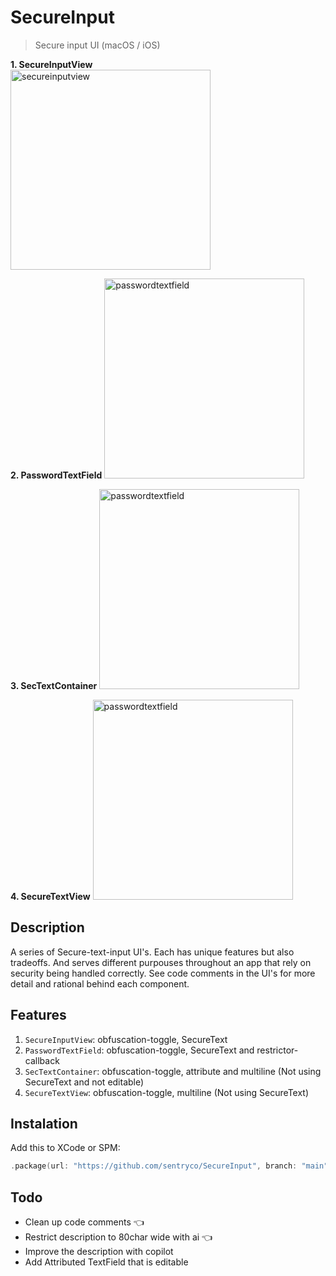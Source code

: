 # SecureInput

> Secure input UI (macOS / iOS)

**1. SecureInputView**  
<img width="320" alt="secureinputview" src="https://s1.gifyu.com/images/SOJ0b.gif">

**2. PasswordTextField**
<img width="320" alt="passwordtextfield" src="https://s1.gifyu.com/images/SOJ02.gif">

**3. SecTextContainer**
<img width="320" alt="passwordtextfield" src="https://s11.gifyu.com/images/SOJ0K.gif">

**4. SecureTextView**
<img width="320" alt="passwordtextfield" src="https://s1.gifyu.com/images/SOJ0H.gif">


## Description
A series of Secure-text-input UI's. Each has unique features but also tradeoffs. And serves different purpouses throughout an app that rely on security being handled correctly. See code comments in the UI's for more detail and rational behind each component. 

## Features
1. `SecureInputView`: obfuscation-toggle, SecureText
2. `PasswordTextField`: obfuscation-toggle, SecureText and restrictor-callback
3. `SecTextContainer`: obfuscation-toggle, attribute and multiline (Not using SecureText and not editable)
4. `SecureTextView`: obfuscation-toggle, multiline (Not using SecureText)

## Instalation
Add this to XCode or SPM:

```swift
.package(url: "https://github.com/sentryco/SecureInput", branch: "main")
```

## Todo
- Clean up code comments 👈
- Restrict description to 80char wide with ai 👈
- Improve the description with copilot
- Add Attributed TextField that is editable
